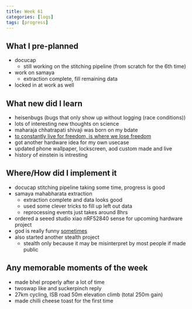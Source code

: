```yaml
---
title: Week 61
categories: [logs]
tags: [progress]
---
```


## What I pre-planned

- docucap
  - still working on the stitching pipeline (from scratch for the 6th time)
- work on samaya
  - extraction complete, fill remaining data
- locked in at work as well

## What new did I learn

- heisenbugs (bugs that only show up without logging (race conditions))
- lots of interesting new thoughts on science
- maharaja chhatrapati shivaji was born on my bdate
- [to constantly live for freedom, is where we lose freedom](https://x.com/_diginova/status/1968345369429127358)
- got another hardware idea for my own usecase
- updated phone wallpaper, lockscreen, aod custom made and live
- history of einstein is intresting

## Where/How did I implement it

- docucap stitching pipeline taking some time, progress is good
- samaya mahabharata extraction
  - extraction complete and data looks good
  - used some clever tricks to fill up left out data
  - reprocessing events just takes around 8hrs
- ordered a seeed studio xiao nRF52840 sense for upcoming hardware project
- god is really funny [sometimes](https://x.com/_diginova/status/1969725058018132186)
- also started another stealth project
  - stealth only because it may be misinterpret by most people if made public

## Any memorable moments of the week

- made bhel properly after a lot of time
- twoswap like and suckerpinch reply
- 27km cycling, ISB road 50m elevation climb (total 250m gain)
- made chilli cheese toast for the first time